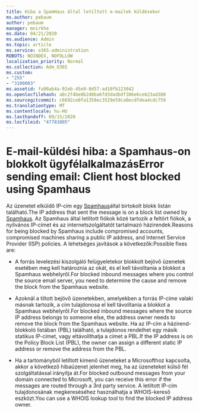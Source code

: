 ```yaml
---
title: Hiba a SpamHaus által letiltott e-mailek küldésekor
ms.author: pebaum
author: pebaum
manager: mnirkhe
ms.date: 04/21/2020
ms.audience: Admin
ms.topic: article
ms.service: o365-administration
ROBOTS: NOINDEX, NOFOLLOW
localization_priority: Normal
ms.collection: Adm_O365
ms.custom:
- "255"
- "3100003"
ms.assetid: fa98ab4a-92eb-45e9-8d57-ad10fb123042
ms.openlocfilehash: a0c2f4be0b2d8ba6fd3dadbdf306e6ce623ad380
ms.sourcegitcommit: c6692ce0fa1358ec3529e59ca0ecdfdea4cdc759
ms.translationtype: MT
ms.contentlocale: hu-HU
ms.lasthandoff: 09/15/2020
ms.locfileid: "47783805"
---
```

# <a name="error-sending-email-client-host-blocked-using-spamhaus"></a><span data-ttu-id="1593f-102">E-mail-küldési hiba: a Spamhaus-on blokkolt ügyfélalkalmazás</span><span class="sxs-lookup"><span data-stu-id="1593f-102">Error sending email: Client host blocked using Spamhaus</span></span>

<span data-ttu-id="1593f-103">Az üzenetet elküldő IP-cím egy [Spamhaus](https://go.microsoft.com/fwlink/p/?linkid=123245)által birtokolt blokk listán található.</span><span class="sxs-lookup"><span data-stu-id="1593f-103">The IP address that sent the message is on a block list owned by [Spamhaus](https://go.microsoft.com/fwlink/p/?linkid=123245).</span></span> <span data-ttu-id="1593f-104">Az Spamhaus által letiltott fiókok közé tartozik a feltört fiókok, a nyilvános IP-címet és az internetszolgáltatót tartalmazó házirendek.</span><span class="sxs-lookup"><span data-stu-id="1593f-104">Reasons for being blocked by Spamhaus include compromised accounts, compromised machines sharing a public IP address, and Internet Service Provider (ISP) policies.</span></span> <span data-ttu-id="1593f-105">A lehetséges javítások a következők:</span><span class="sxs-lookup"><span data-stu-id="1593f-105">Possible fixes are:</span></span>
  
- <span data-ttu-id="1593f-106">A forrás levelezési kiszolgáló felügyeletekor blokkolt bejövő üzenetek esetében meg kell határoznia az okát, és el kell távolítania a blokkot a Spamhaus webhelyről.</span><span class="sxs-lookup"><span data-stu-id="1593f-106">For blocked inbound messages where you control the source email server, you need to determine the cause and remove the block from the Spamhaus website.</span></span>

- <span data-ttu-id="1593f-107">Azoknál a tiltott bejövő üzenetekben, amelyekben a forrás IP-címe valaki másnak tartozik, a cím tulajdonosa el kell távolítania a blokkot a Spamhaus webhelyről.</span><span class="sxs-lookup"><span data-stu-id="1593f-107">For blocked inbound messages where the source IP address belongs to someone else, the address owner needs to remove the block from the Spamhaus website.</span></span> <span data-ttu-id="1593f-108">Ha az IP-cím a házirend-blokkoló listában (PBL) található, a tulajdonos rendelhet egy másik statikus IP-címet, vagy eltávolíthatja a címet a PBL.</span><span class="sxs-lookup"><span data-stu-id="1593f-108">If the IP address is on the Policy Block List (PBL), the owner can assign a different static IP address or remove the address from the PBL.</span></span>

- <span data-ttu-id="1593f-109">Ha a tartományból letiltott kimenő üzeneteket a Microsofthoz kapcsolta, akkor a következő hibaüzenet jelenhet meg, ha az üzeneteket külső fél szolgáltatással irányítja át.</span><span class="sxs-lookup"><span data-stu-id="1593f-109">For blocked outbound messages from your domain connected to Microsoft, you can receive this error if the messages are routed through a 3rd party service.</span></span> <span data-ttu-id="1593f-110">A letiltott IP-cím tulajdonosának megkereséséhez használhatja a WHOIS-kereső eszközt.</span><span class="sxs-lookup"><span data-stu-id="1593f-110">You can use a WHOIS lookup tool to find the blocked IP address owner.</span></span>
